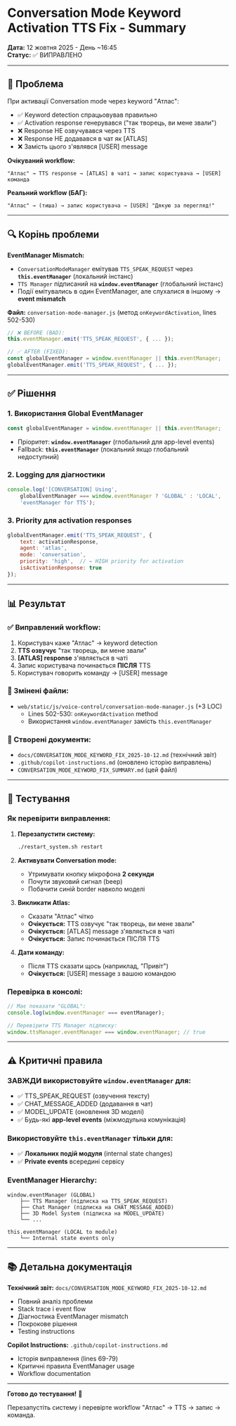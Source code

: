 # Conversation Mode Keyword Activation TTS Fix - Summary

**Дата:** 12 жовтня 2025 - День ~16:45  
**Статус:** ✅ ВИПРАВЛЕНО

---

## 🎯 Проблема

При активації Conversation mode через keyword "Атлас":
- ✅ Keyword detection спрацьовував правильно
- ✅ Activation response генерувався ("так творець, ви мене звали")
- ❌ Response НЕ озвучувався через TTS
- ❌ Response НЕ додавався в чат як [ATLAS]
- ❌ Замість цього з'являвся [USER] message

**Очікуваний workflow:**
```
"Атлас" → TTS response → [ATLAS] в чаті → запис користувача → [USER] команда
```

**Реальний workflow (БАГ):**
```
"Атлас" → (тиша) → запис користувача → [USER] "Дякую за перегляд!"
```

---

## 🔍 Корінь проблеми

**EventManager Mismatch:**
- `ConversationModeManager` емітував `TTS_SPEAK_REQUEST` через **`this.eventManager`** (локальний інстанс)
- `TTS Manager` підписаний на **`window.eventManager`** (глобальний інстанс)
- Події емітувались в один EventManager, але слухалися в іншому → **event mismatch**

**Файл:** `conversation-mode-manager.js` (метод `onKeywordActivation`, lines 502-530)

```javascript
// ❌ BEFORE (BAD):
this.eventManager.emit('TTS_SPEAK_REQUEST', { ... });

// ✅ AFTER (FIXED):
const globalEventManager = window.eventManager || this.eventManager;
globalEventManager.emit('TTS_SPEAK_REQUEST', { ... });
```

---

## ✅ Рішення

### 1. Використання Global EventManager
```javascript
const globalEventManager = window.eventManager || this.eventManager;
```
- Пріоритет: **`window.eventManager`** (глобальний для app-level events)
- Fallback: **`this.eventManager`** (локальний якщо глобальний недоступний)

### 2. Logging для діагностики
```javascript
console.log('[CONVERSATION] Using', 
    globalEventManager === window.eventManager ? 'GLOBAL' : 'LOCAL',
    'eventManager for TTS');
```

### 3. Priority для activation responses
```javascript
globalEventManager.emit('TTS_SPEAK_REQUEST', {
    text: activationResponse,
    agent: 'atlas',
    mode: 'conversation',
    priority: 'high',  // ← HIGH priority for activation
    isActivationResponse: true
});
```

---

## 📊 Результат

### ✅ Виправлений workflow:
1. Користувач каже "Атлас" → keyword detection
2. **TTS озвучує** "так творець, ви мене звали"
3. **[ATLAS] response** з'являється в чаті
4. Запис користувача починається **ПІСЛЯ** TTS
5. Користувач говорить команду → [USER] message

### 🔧 Змінені файли:
- `web/static/js/voice-control/conversation-mode-manager.js` (+3 LOC)
  - Lines 502-530: `onKeywordActivation` method
  - Використання `window.eventManager` замість `this.eventManager`

### 📝 Створені документи:
- `docs/CONVERSATION_MODE_KEYWORD_FIX_2025-10-12.md` (технічний звіт)
- `.github/copilot-instructions.md` (оновлено історію виправлень)
- `CONVERSATION_MODE_KEYWORD_FIX_SUMMARY.md` (цей файл)

---

## 🧪 Тестування

### Як перевірити виправлення:

1. **Перезапустити систему:**
   ```bash
   ./restart_system.sh restart
   ```

2. **Активувати Conversation mode:**
   - Утримувати кнопку мікрофона **2 секунди**
   - Почути звуковий сигнал (beep)
   - Побачити синій border навколо моделі

3. **Викликати Atlas:**
   - Сказати "Атлас" чітко
   - **Очікується:** TTS озвучує "так творець, ви мене звали"
   - **Очікується:** [ATLAS] message з'являється в чаті
   - **Очікується:** Запис починається ПІСЛЯ TTS

4. **Дати команду:**
   - Після TTS сказати щось (наприклад, "Привіт")
   - **Очікується:** [USER] message з вашою командою

### Перевірка в консолі:
```javascript
// Має показати "GLOBAL":
console.log(window.eventManager === eventManager);

// Перевірити TTS Manager підписку:
window.ttsManager.eventManager === window.eventManager; // true
```

---

## ⚠️ Критичні правила

### ЗАВЖДИ використовуйте `window.eventManager` для:
- ✅ TTS_SPEAK_REQUEST (озвучення тексту)
- ✅ CHAT_MESSAGE_ADDED (додавання в чат)
- ✅ MODEL_UPDATE (оновлення 3D моделі)
- ✅ Будь-які **app-level events** (міжмодульна комунікація)

### Використовуйте `this.eventManager` тільки для:
- ✅ **Локальних подій модуля** (internal state changes)
- ✅ **Private events** всередині сервісу

### EventManager Hierarchy:
```
window.eventManager (GLOBAL)
    ├── TTS Manager (підписка на TTS_SPEAK_REQUEST)
    ├── Chat Manager (підписка на CHAT_MESSAGE_ADDED)
    ├── 3D Model System (підписка на MODEL_UPDATE)
    └── ...

this.eventManager (LOCAL to module)
    └── Internal state events only
```

---

## 📚 Детальна документація

**Технічний звіт:** `docs/CONVERSATION_MODE_KEYWORD_FIX_2025-10-12.md`
- Повний аналіз проблеми
- Stack trace і event flow
- Діагностика EventManager mismatch
- Покрокове рішення
- Testing instructions

**Copilot Instructions:** `.github/copilot-instructions.md`
- Історія виправлення (lines 69-79)
- Критичні правила EventManager usage
- Workflow documentation

---

**Готово до тестування!** 🚀

Перезапустіть систему і перевірте workflow "Атлас" → TTS → запис → команда.
